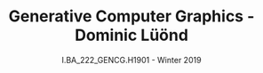 ---
layout: front
title: "Generative Computer Graphics - Dominic Lüönd" 
subtitle: "I.BA_222_GENCG.H1901 - Winter 2019"
---